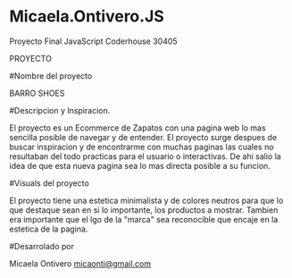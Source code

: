 # Micaela.Ontivero.JS
Proyecto Final JavaScript Coderhouse 30405


PROYECTO

#Nombre del proyecto

BARRO SHOES


#Descripcion y Inspiracion.

El proyecto es un Ecommerce de Zapatos con una pagina web lo mas sencilla posible de navegar 
y de entender. El proyecto surge despues de buscar inspiracion y de encontrarme con muchas paginas 
las cuales no resultaban del todo practicas para el usuario o interactivas.
De ahi salio la idea de que esta nueva pagina sea lo mas directa posible a su funcion.


#Visuals del proyecto

El proyecto tiene una estetica minimalista y de colores neutros para que lo que destaque sean en si lo importante,
los productos a mostrar. Tambien era importante que el lgo de la "marca" sea reconocible que encaje en la estetica de la pagina.


#Desarrolado por

Micaela Ontivero
micaonti@gmail.com
